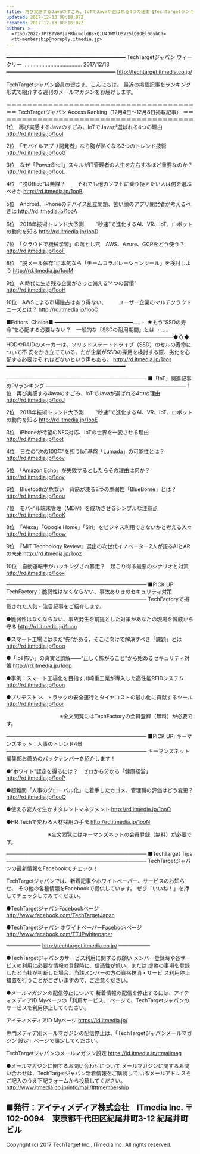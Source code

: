 ```yaml
---
title: 再び実感するJavaのすごみ、IoTでJavaが選ばれる4つの理由【TechTargetランキング 17/12/13】
updated: 2017-12-13 08:18:07Z
created: 2017-12-13 08:18:07Z
author: >-
  =?ISO-2022-JP?B?VGVjaFRhcmdldBskQiU4JWMlUSVzSlQ9OEl0GyhC?=
  <tt-membership@noreply.itmedia.jp>
---
```


━━━━━━━━━━━━━━━━━━━━━━━━━━━━━━━━━━━━━━
TechTargetジャパン ウィークリー ………………………………… 2017/12/13
━━━━━━━━━━━━━━━━━━━━━ http://techtarget.itmedia.co.jp/

TechTargetジャパン会員の皆さま、こんにちは。
最近の掲載記事をランキング形式で紹介する週刊のメールマガジンをお届けします。

＝＝＝＝＝＝＝＝＝＝＝＝＝＝＝＝＝＝＝＝＝＝＝＝＝＝＝＝＝＝＝＝＝＝＝＝＝＝
TechTargetジャパン Access Ranking（12月4日〜12月8日掲載記事）
＝＝＝＝＝＝＝＝＝＝＝＝＝＝＝＝＝＝＝＝＝＝＝＝＝＝＝＝＝＝＝＝＝＝＝＝＝＝
1位　再び実感するJavaのすごみ、IoTでJavaが選ばれる4つの理由
http://rd.itmedia.jp/1ooI

2位　「モバイルアプリ開発者」なら胸が熱くなる3つのトレンド技術
http://rd.itmedia.jp/1ooG

3位　なぜ「PowerShell」スキルがIT管理者の人生を左右するほど重要なのか？
http://rd.itmedia.jp/1ooL

4位　“脱Office”は無謀？
　　それでも他のソフトに乗り換えたい人は何を選ぶべきか
http://rd.itmedia.jp/1ooB

5位　Android、iPhoneのデバイス乱立問題、苦い顔のアプリ開発者が考えるべきは
http://rd.itmedia.jp/1ooA

6位　2018年技術トレンド大予測
　　“秒速”で進化するAI、VR、IoT、ロボットの動向を知る
http://rd.itmedia.jp/1ooD

7位　「クラウドで機械学習」の落とし穴　AWS、Azure、GCPをどう使う？
http://rd.itmedia.jp/1ooF

8位　“脱メール依存”に本気なら「チームコラボレーションツール」を検討しよう
http://rd.itmedia.jp/1ooM

9位　AI時代に生き残る企業がきっと備える“4つの習慣”
http://rd.itmedia.jp/1ooH

10位　AWSによる市場独占はあり得ない、
　　ユーザー企業のマルチクラウドニーズとは？
http://rd.itmedia.jp/1ooC

■Editors' Choice■ ━━━━━━━━━━━━━━━━━━━━━━━━━…‥・
★もう“SSDの寿命”を心配する必要はない？　一般的な「SSDの耐用期間」とは
・‥…━━━━━━━━━━━━━━━━━━━━━━━━━━━━━━━━◆◇◆
HDDやRAIDのメーカーは、ソリッドステートドライブ（SSD）のセルの寿命について不
安をかき立てている。だが企業がSSDの採用を検討する際、劣化を心配する必要はそ
れほどないという声もある。
http://rd.itmedia.jp/1oos
━━━━━━━━━━━━━━━━━━━━━━━━━━━━━━━━━━━━━━

──────────────────────────────────────
■「IoT」関連記事のPVランキング
──────────────────────────────────────
1位　再び実感するJavaのすごみ、IoTでJavaが選ばれる4つの理由
http://rd.itmedia.jp/1ooJ

2位　2018年技術トレンド大予測
　　“秒速”で進化するAI、VR、IoT、ロボットの動向を知る
http://rd.itmedia.jp/1ooE

3位　iPhoneが待望のNFC対応、IoTの世界を一変させる理由
http://rd.itmedia.jp/1oot

4位　日立の“次の100年”を担うIoT基盤「Lumada」の可能性とは？
http://rd.itmedia.jp/1oov

5位　「Amazon Echo」が失敗するとしたらその理由は何か？
http://rd.itmedia.jp/1ooy

6位　Bluetoothが危ない　背筋が凍る8つの脆弱性「BlueBorne」とは？
http://rd.itmedia.jp/1oou

7位　モバイル端末管理（MDM）を成功させるシンプルな注意点
http://rd.itmedia.jp/1ooK

8位　「Alexa」「Google Home」「Siri」をビジネス利用できないかと考える人々
http://rd.itmedia.jp/1oow

9位　『MIT Technology Review』選出の次世代イノベーター2人が語るAIとARの未来
http://rd.itmedia.jp/1ooz

10位　自動運転車がハッキングされ暴走？　起こり得る最悪のシナリオと対策
http://rd.itmedia.jp/1oox

──────────────────────────────────────
■PICK UP! TechFactory：脆弱性はなくならない、事故ありきのセキュリティ対策
──────────────────────────────────────
TechFactoryで掲載された人気・注目記事をご紹介します。

●脆弱性はなくならない、事故発生を前提とした対策があなたの現場を脅威から守る
http://rd.itmedia.jp/1ooo

●スマート工場にはまだ“先”がある、そこに向けて解決すべき「課題」とは
http://rd.itmedia.jp/1ooq

●「IoT怖い」の真実と誤解——“正しく怖がること”から始めるセキュリティ対策
http://rd.itmedia.jp/1oop

●事例：スマート工場化を目指す川崎重工業が導入した高性能RFIDシステム
http://rd.itmedia.jp/1oon

●ブリヂストン、トラックの安全運行とタイヤコストの最小化に貢献するツール
http://rd.itmedia.jp/1oor

　　　　　　　　　　 ※全文閲覧にはTechFactoryの会員登録（無料）が必要です。

──────────────────────────────────────
■PICK UP! キーマンズネット：人事のトレンド4景
──────────────────────────────────────
キーマンズネット編集部お薦めのバックナンバーを紹介します！

●“ホワイト”認定を得るには？　ゼロから分かる「健康経営」
http://rd.itmedia.jp/1ooP

●超難問「人事のグローバル化」に着手したカゴメ、管理職の評価はどう変更？
http://rd.itmedia.jp/1ooQ

●使える変人を生かすタレントマネジメント
http://rd.itmedia.jp/1ooO

●HR Techで変わる人材採用の手法
http://rd.itmedia.jp/1ooN

　　　　　　　　※全文閲覧にはキーマンズネットの会員登録（無料）が必要です。

──────────────────────────────────────
■TechTarget Tips
──────────────────────────────────────
TechTargetジャパンの最新情報をFacebookでチェック！

TechTargetジャパンでは、新着記事やホワイトペーパー、サービスのお知らせ、
その他の各種情報をFacebookで提供しています。
ぜひ「いいね！」を押してチェックしてみてください。

●TechTargetジャパンFacebookページ
http://www.facebook.com/TechTargetJapan

●TechTargetジャパン ホワイトペーパーFacebookページ
http://www.facebook.com/TTJPwhitepaper

━━━━━━━━━━━ http://techtarget.itmedia.co.jp/ ━━━━━━━━━━

●TechTargetジャパンのサービス利用に関するお願い
メンバー登録時や各サービスの利用に必要な情報の登録時に、信憑性が低い、または
虚偽の事項を登録したと当社が判断した場合、当該メンバーの方の資格抹消・サービ
ス利用停止措置を行うことがございますので、ご注意ください。

●メールマガジンの配信停止について
新着情報の配信を停止するには、アイティメディアID Myページの「利用サービス」
ページで、TechTargetジャパンのサービスを利用停止してください。

アイティメディアID Myページ
https://id.itmedia.jp/

専門メディア別メールマガジンの配信停止は、「TechTargetジャパンメールマガジン
設定」ページで設定してください。

TechTargetジャパンのメールマガジン設定
https://id.itmedia.jp/ttmailmag

●メールマガジンに関するお問い合わせについて
メールマガジンに関するお問い合わせは、TechTargetジャパン新着情報をご購読して
いるメールアドレスをご記入のうえ下記フォームから投稿してください。
http://www.itmedia.co.jp/info/mail/#ttmembership

■発行：アイティメディア株式会社　ITmedia Inc.
〒102-0094　東京都千代田区紀尾井町3-12 紀尾井町ビル
----------------------------------------------------------------------------
Copyright (c) 2017 TechTarget Inc., ITmedia Inc. All rights reserved.